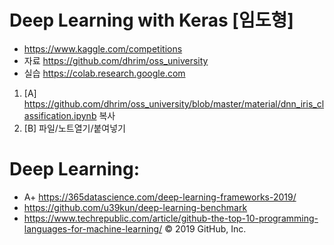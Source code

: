 # Deep Learning with Keras  [임도형]
* https://www.kaggle.com/competitions 
* 자료 https://github.com/dhrim/oss_university
* 실습 https://colab.research.google.com 
1. [A] https://github.com/dhrim/oss_university/blob/master/material/dnn_iris_classification.ipynb 복사 
2. [B] 파일/노트열기/붙여넣기
# Deep Learning:
* A+ https://365datascience.com/deep-learning-frameworks-2019/
* https://github.com/u39kun/deep-learning-benchmark
* https://www.techrepublic.com/article/github-the-top-10-programming-languages-for-machine-learning/
© 2019 GitHub, Inc.
